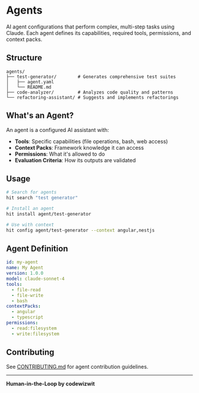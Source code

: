 # Agents

AI agent configurations that perform complex, multi-step tasks using Claude. Each agent defines its capabilities, required tools, permissions, and context packs.

## Structure

```
agents/
├── test-generator/        # Generates comprehensive test suites
│   ├── agent.yaml
│   └── README.md
├── code-analyzer/         # Analyzes code quality and patterns
└── refactoring-assistant/ # Suggests and implements refactorings
```

## What's an Agent?

An agent is a configured AI assistant with:

- **Tools**: Specific capabilities (file operations, bash, web access)
- **Context Packs**: Framework knowledge it can access
- **Permissions**: What it's allowed to do
- **Evaluation Criteria**: How its outputs are validated

## Usage

```bash
# Search for agents
hit search "test generator"

# Install an agent
hit install agent/test-generator

# Use with context
hit config agent/test-generator --context angular,nestjs
```

## Agent Definition

```yaml
id: my-agent
name: My Agent
version: 1.0.0
model: claude-sonnet-4
tools:
  - file-read
  - file-write
  - bash
contextPacks:
  - angular
  - typescript
permissions:
  - read:filesystem
  - write:filesystem
```

## Contributing

See [CONTRIBUTING.md](../../CONTRIBUTING.md) for agent contribution guidelines.

---

**Human-in-the-Loop by codewizwit**
